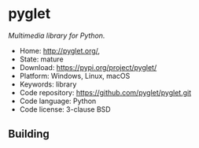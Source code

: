 # pyglet

_Multimedia library for Python._

- Home: http://pyglet.org/,
- State: mature
- Download: https://pypi.org/project/pyglet/
- Platform: Windows, Linux, macOS
- Keywords: library
- Code repository: https://github.com/pyglet/pyglet.git
- Code language: Python
- Code license: 3-clause BSD

## Building

